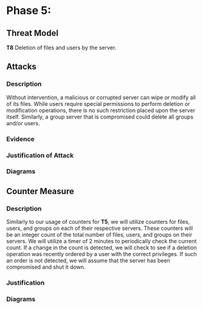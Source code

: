 # Phase 5: 

## Threat Model
**T8** Deletion of files and users by the server.

## Attacks
### Description
Without intervention, a malicious or corrupted server can wipe or modify all of its files. While users require special permissions to perform deletion or modification operations, there is no such restriction placed upon the server itself. Similarly, a group server that is compromised could delete all groups and/or users.

### Evidence
### Justification of Attack
### Diagrams

## Counter Measure
### Description
Similarly to our usage of counters for **T5**, we will utilize counters for files, users, and groups on each of their respective servers. These counters will be an integer count of the total number of files, users, and groups on their servers. We will utilize a timer of 2 minutes to periodically check the current count. If a change in the count is detected, we will check to see if a deletion operation was recently ordered by a user with the correct privileges. If such an order is not detected, we will assume that the server has been compromised and shut it down. 

### Justification
### Diagrams
